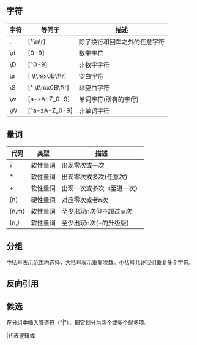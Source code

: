 ## 字符

| 字符 | 等同于           | 描述                         |
| ---- | ---------------- | ---------------------------- |
| .    | [^\n\r]          | 除了换行和回车之外的任意字符 |
| \d   | [0-9]            | 数字字符                     |
| \D   | [^0-9]           | 非数字字符                   |
| \s   | [ \t\n\x0B\f\r]  | 空白字符                     |
| \S   | [^ \t\n\x0B\f\r] | 非空白字符                   |
| \w   | [a-zA-Z_0-9]     | 单词字符(所有的字母)         |
| \W   | [^a-zA-Z_0-9]    | 非单词字符                   |



## 量词

| 代码  | 类型     | 描述                       |
| ----- | -------- | -------------------------- |
| ?     | 软性量词 | 出现零次或一次             |
| *     | 软性量词 | 出现零次或多次(任意次)     |
| +     | 软性量词 | 出现一次或多次（至道一次） |
| {n}   | 硬性量词 | 对应零次或者n次            |
| {n,m} | 软性量词 | 至少出现n次但不超过m次     |
| {n,}  | 软性量词 | 至少出现n次(+的升级版)     |



## 分组

中括号表示范围内选择，大括号表示重复次数。小括号允许我们重复多个字符。 



## 反向引用



## 候选

在分组中插入管道符（“|”），把它划分为两个或多个候多项。 

|代表逻辑或